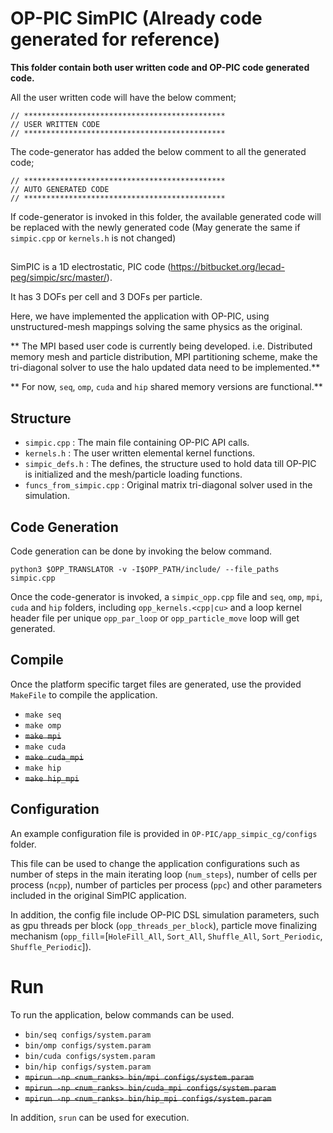 # OP-PIC SimPIC (Already code generated for reference)

**This folder contain both user written code and OP-PIC code generated code.**

All the user written code will have the below comment;

`// *********************************************`<br>
`// USER WRITTEN CODE                            `<br>
`// *********************************************`

The code-generator has added the below comment to all the generated code; 

`// *********************************************`<br>
`// AUTO GENERATED CODE                          `<br>
`// *********************************************`

If code-generator is invoked in this folder, the available generated code will be replaced with the newly generated code (May generate the same if `simpic.cpp` or `kernels.h` is not changed)

##
SimPIC is a 1D electrostatic, PIC code (https://bitbucket.org/lecad-peg/simpic/src/master/).

It has 3 DOFs per cell and 3 DOFs per particle.

Here, we have implemented the application with OP-PIC, using unstructured-mesh mappings solving the same physics as the original.

** The MPI based user code is currently being developed. i.e. Distributed memory mesh and particle distribution, MPI partitioning scheme, make the tri-diagonal solver to use the halo updated data need to be implemented.**

** For now, `seq`, `omp`, `cuda` and `hip` shared memory versions are functional.**

## Structure
 * `simpic.cpp` : The main file containing OP-PIC API calls. 
 * `kernels.h` : The user written elemental kernel functions.
 * `simpic_defs.h` : The defines, the structure used to hold data till OP-PIC is initialized and the mesh/particle loading functions.
 * `funcs_from_simpic.cpp` : Original matrix tri-diagonal solver used in the simulation.

## Code Generation
Code generation can be done by invoking the below command.

`python3 $OPP_TRANSLATOR -v -I$OPP_PATH/include/ --file_paths simpic.cpp`

Once the code-generator is invoked, a `simpic_opp.cpp` file and `seq`, `omp`, `mpi`, `cuda` and `hip` folders, including `opp_kernels.<cpp|cu>` and a loop kernel header file per unique `opp_par_loop` or `opp_particle_move` loop will get generated.

## Compile
Once the platform specific target files are generated, use the provided `MakeFile` to compile the application.
 * `make seq`
 * `make omp`
 * ~~`make mpi`~~
 * `make cuda`
 * ~~`make cuda_mpi`~~
 * `make hip`
 * ~~`make hip_mpi`~~

## Configuration
An example configuration file is provided in `OP-PIC/app_simpic_cg/configs` folder.

This file can be used to change the application configurations such as number of steps in the main iterating loop (`num_steps`), number of cells per process (`ncpp`), number of particles per process (`ppc`) and other parameters included in the original SimPIC application. 

In addition, the config file include OP-PIC DSL simulation parameters, such as gpu threads per block (`opp_threads_per_block`), particle move finalizing mechanism (`opp_fill`=[`HoleFill_All`, `Sort_All`, `Shuffle_All`, `Sort_Periodic`, `Shuffle_Periodic`]).

# Run
To run the application, below commands can be used.
 * `bin/seq configs/system.param`
 * `bin/omp configs/system.param`
 * `bin/cuda configs/system.param`
 * `bin/hip configs/system.param`
 * ~~`mpirun -np <num_ranks> bin/mpi configs/system.param`~~
 * ~~`mpirun -np <num_ranks> bin/cuda_mpi configs/system.param`~~
 * ~~`mpirun -np <num_ranks> bin/hip_mpi configs/system.param`~~

In addition, `srun` can be used for execution.